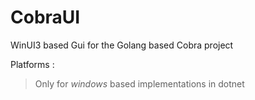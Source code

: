 # CobraUI
WinUI3 based Gui for the Golang based Cobra project

Platforms : 
> Only for *windows* based implementations in dotnet 
